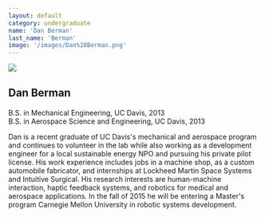 ```yaml
---
layout: default
category: undergraduate
name: 'Dan Berman'
last_name: 'Berman'
image: '/images/Dan%20Berman.png'
---
```


<img src="{{ page.image }}">

<h2 class="team-title">Dan Berman</h2>
<h4 class="team-position"></h4>
<p>B.S. in Mechanical Engineering, UC Davis, 2013<br/>
B.S. in Aerospace Science and Engineering, UC Davis, 2013</p>
<p>Dan is a recent graduate of UC Davis's mechanical and aerospace program and continues to volunteer in the lab while also working as a development engineer for a local sustainable energy NPO and pursuing his private pilot license. His work experience includes jobs in a machine shop, as a custom automobile fabricator, and internships at Lockheed Martin Space Systems and Intuitive Surgical. His research interests are human-machine interaction, haptic feedback systems, and robotics for medical and aerospace applications.  In the fall of 2015 he will be entering a Master's program Carnegie Mellon University in robotic systems development. </p>
<ul class="team-member-other-info"></ul>